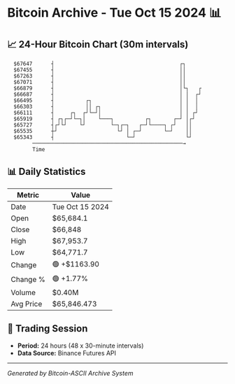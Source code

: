 # Bitcoin Archive - Tue Oct 15 2024 📊

## 📈 24-Hour Bitcoin Chart (30m intervals)

```
  $67647      ┤                                        ┌┐      
  $67455      ┤                                        ││      
  $67263      ┤                                        ││      
  $67071      ┤                                        ││      
  $66879      ┤                                        │└┐   ┌ 
  $66687      ┤                                        │ │  ┌┘ 
  $66495      ┤          ┌┐                            │ │  │  
  $66303      ┤          ││ ┌┐                         │ │  │  
  $66111      ┤     ┌┐  ┌┘└─┘│                         │ │ ┌┘  
  $65919      ┤ ┌┐┌─┘└─┐│    └───┐          ┌┐       ┌─┘ │┌┘   
  $65727      ┤┌┘└┘    └┘        └─┐┌─┐   ┌─┘└────┐ ┌┘   ││    
  $65535      ┼┘                   └┘ │ ┌─┘       └─┘    ││    
  $65343      ┤                       └─┘                └┘    
        ────────────────────────────────────────────────→
        Time
```

## 📊 Daily Statistics

| Metric | Value |
|--------|-------|
| Date | Tue Oct 15 2024 |
| Open | $65,684.1 |
| Close | $66,848 |
| High | $67,953.7 |
| Low | $64,771.7 |
| Change | 🟢 +$1163.90 |
| Change % | 🟢 +1.77% |
| Volume | $0.40M |
| Avg Price | $65,846.473 |

## 📅 Trading Session

- **Period:** 24 hours (48 x 30-minute intervals)
- **Data Source:** Binance Futures API

---
*Generated by Bitcoin-ASCII Archive System*
